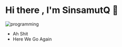 # Hi there , I'm SinsamutQ :wave:	

![programming](https://user-images.githubusercontent.com/73060136/119861850-0b1b0900-bf42-11eb-8d06-47d8121aa40f.gif)
 
- Ah Shit 
- Here We Go Again

<!---
SinsamutQ/SinsamutQ is a ✨ special ✨ repository because its `README.md` (this file) appears on your GitHub profile.
You can click the Preview link to take a look at your changes.
--->
